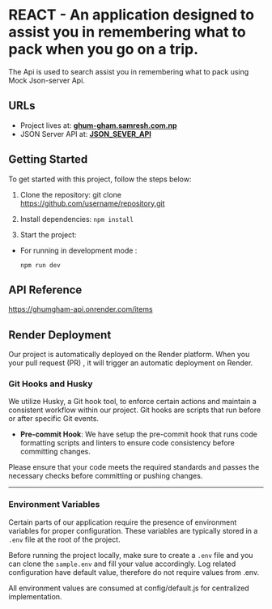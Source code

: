 # REACT  - An application designed to assist you in remembering what to pack when you go on a trip.
The Api is used to search  assist you in remembering what to pack using Mock Json-server Api.

## URLs
- Project lives at: **[ghum-gham.samresh.com.np](https://ghum-gham.samresh.com.np/)** 
- JSON Server API at:  **[JSON_SEVER_API](https://ghumgham-api.onrender.com/items)** 

## Getting Started
To get started with this project, follow the steps below:

1. Clone the repository:
git clone https://github.com/username/repository.git

2. Install dependencies:
`npm install`



3. Start the project:
- For running in development mode :
  ```
  npm run dev
  ```




## API Reference

https://ghumgham-api.onrender.com/items


## Render Deployment

Our project is automatically deployed on the Render platform. When you your pull request (PR) , it will trigger an automatic deployment on Render.

### Git Hooks and Husky

We utilize Husky, a Git hook tool, to enforce certain actions and maintain a consistent workflow within our project. Git hooks are scripts that run before or after specific Git events.



- **Pre-commit Hook**: We have setup the pre-commit hook that runs code formatting scripts and linters to ensure code consistency before committing changes.

Please ensure that your code meets the required standards and passes the necessary checks before committing or pushing changes.

---

### Environment Variables

Certain parts of our application require the presence of environment variables for proper configuration. These variables are typically stored in a `.env` file at the root of the project.

Before running the project locally, make sure to create a `.env` file and you can clone the `sample.env` and fill your value accordingly. Log related configuration have default value, therefore do not require values from .env.

All environment values are consumed at config/default.js for centralized implementation.
